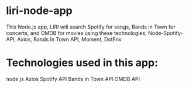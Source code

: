 # liri-node-app
This Node.js app, LIRI will search Spotify for songs, Bands in Town for concerts, and OMDB for movies using these technologies; Node-Spotify-API, Axios, Bands In Town API, Moment, DotEnv


# Technologies used in this app: 
node.js
Axios
Spotify API
Bands in Town API
OMDB API
